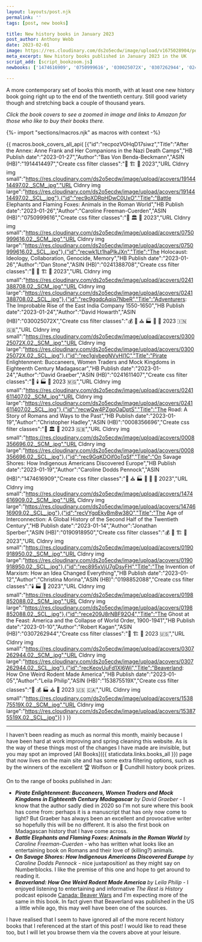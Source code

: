 ```yaml
---
layout: layouts/post.njk
permalink: ''
tags: [post, new books]

title: New history books in January 2023
post_author: Anthony Webb
date: 2023-02-01
image: https://res.cloudinary.com/ds2o5ecdw/image/upload/v1675028904/posts/Jan2023_newhistorybooks.jpg
meta_excerpt: New history books published in January 2023 in the UK
script_add: [script_bookzoom.js]
newbooks: ['1474616909', '0750999616', '030025072X', '0307262944', '0241611407', '0241388708']

---
```

A more contemporary set of books this month, with at least one new history book going right up to the end of the twentieth century. Still good variety though and stretching back a couple of thousand years.

_Click the book covers to see a zoomed in image and links to Amazon for those who like to buy their books there._

{%- import "sections/macros.njk" as macros with context -%}

{{ macros.book_covers_all_api( 
[{"id":"recpozVOHqD17siwz","Title":"After the Annex: Anne Frank and Her Companions in the Nazi Death Camps","HB Publish date":"2023-01-27","Author":"Bas Von Benda-Beckmann","ASIN (HB)":"1914414497","Create css filter classes":"🚽 🏗️ 🥐 2023","URL Cldnry img small":"https://res.cloudinary.com/ds2o5ecdw/image/upload/acovers/1914414497.02._SCM_.jpg","URL Cldnry img large":"https://res.cloudinary.com/ds2o5ecdw/image/upload/acovers/1914414497.02._SCL_.jpg"},{"id":"rec9oXDRpHDwC0UxO","Title":"Battle Elephants and Flaming Foxes: Animals in the Roman World","HB Publish date":"2023-01-26","Author":"Caroline Freeman-Cuerden","ASIN (HB)":"0750999616","Create css filter classes":"🚽 🏛️ 🥐 2023","URL Cldnry img small":"https://res.cloudinary.com/ds2o5ecdw/image/upload/acovers/0750999616.02._SCM_.jpg","URL Cldnry img large":"https://res.cloudinary.com/ds2o5ecdw/image/upload/acovers/0750999616.02._SCL_.jpg"},{"id":"recwk1Lt1haPlkJXn","Title":"The Holocaust: Ideology, Collaboration, Genocide, Memory","HB Publish date":"2023-01-26","Author":"Dan Stone","ASIN (HB)":"0241388708","Create css filter classes":"🚽 👑 🏗️ 🥐 2023","URL Cldnry img small":"https://res.cloudinary.com/ds2o5ecdw/image/upload/acovers/0241388708.02._SCM_.jpg","URL Cldnry img large":"https://res.cloudinary.com/ds2o5ecdw/image/upload/acovers/0241388708.02._SCL_.jpg"},{"id":"rec9gqdcAqiq7NbeR","Title":"Adventurers: The Improbable Rise of the East India Company 1550-1650","HB Publish date":"2023-01-24","Author":"David Howarth","ASIN (HB)":"030025072X","Create css filter classes":"💰 👑 ⛪ 🏭 🍜 🥐 2023 🇮🇳 🇬🇧","URL Cldnry img small":"https://res.cloudinary.com/ds2o5ecdw/image/upload/acovers/030025072X.02._SCM_.jpg","URL Cldnry img large":"https://res.cloudinary.com/ds2o5ecdw/image/upload/acovers/030025072X.02._SCL_.jpg"},{"id":"rec1gjvbegNVyHI1C","Title":"Pirate Enlightenment: Buccaneers, Women Traders and Mock Kingdoms in Eighteenth Century Madagascar","HB Publish date":"2023-01-24","Author":"David Graeber","ASIN (HB)":"0241611407","Create css filter classes":"👑 🕯️ 🏭 🍗 2023 🇲🇬","URL Cldnry img small":"https://res.cloudinary.com/ds2o5ecdw/image/upload/acovers/0241611407.02._SCM_.jpg","URL Cldnry img large":"https://res.cloudinary.com/ds2o5ecdw/image/upload/acovers/0241611407.02._SCL_.jpg"},{"id":"recwQw4PZgpOaDptS","Title":"The Road: A Story of Romans and Ways to the Past","HB Publish date":"2023-01-19","Author":"Christopher Hadley","ASIN (HB)":"0008356696","Create css filter classes":"🚽 🏛️ 🥐 2023 🇬🇧","URL Cldnry img small":"https://res.cloudinary.com/ds2o5ecdw/image/upload/acovers/0008356696.02._SCM_.jpg","URL Cldnry img large":"https://res.cloudinary.com/ds2o5ecdw/image/upload/acovers/0008356696.02._SCL_.jpg"},{"id":"rec9GqKDOif0oTqSf","Title":"On Savage Shores: How Indigenous Americans Discovered Europe","HB Publish date":"2023-01-19","Author":"Caroline Dodds Pennock","ASIN (HB)":"1474616909","Create css filter classes":"🚽 ⛪ 🏭 🥐 🍔 🌽 2023","URL Cldnry img small":"https://res.cloudinary.com/ds2o5ecdw/image/upload/acovers/1474616909.02._SCM_.jpg","URL Cldnry img large":"https://res.cloudinary.com/ds2o5ecdw/image/upload/acovers/1474616909.02._SCL_.jpg"},{"id":"recVYgqEkyBm8w38O","Title":"The Age of Interconnection: A Global History of the Second Half of the Twentieth Century","HB Publish date":"2023-01-14","Author":"Jonathan Sperber","ASIN (HB)":"0190918950","Create css filter classes":"💰 🚽 🏗️ 🍭 2023","URL Cldnry img small":"https://res.cloudinary.com/ds2o5ecdw/image/upload/acovers/0190918950.02._SCM_.jpg","URL Cldnry img large":"https://res.cloudinary.com/ds2o5ecdw/image/upload/acovers/0190918950.02._SCL_.jpg"},{"id":"rec895xVjU7gDsyFH","Title":"The Invention of Marxism: How an Idea Changed Everything","HB Publish date":"2023-01-12","Author":"Christina Morina","ASIN (HB)":"0198852088","Create css filter classes":"🕯️ 🏭 🥐 2023","URL Cldnry img small":"https://res.cloudinary.com/ds2o5ecdw/image/upload/acovers/0198852088.02._SCM_.jpg","URL Cldnry img large":"https://res.cloudinary.com/ds2o5ecdw/image/upload/acovers/0198852088.02._SCL_.jpg"},{"id":"rece209J8rNBF92O4","Title":"The Ghost at the Feast: America and the Collapse of World Order, 1900-1941","HB Publish date":"2023-01-10","Author":"Robert Kagan","ASIN (HB)":"0307262944","Create css filter classes":"👑 🏗️ 🍔 2023 🇺🇸","URL Cldnry img small":"https://res.cloudinary.com/ds2o5ecdw/image/upload/acovers/0307262944.02._SCM_.jpg","URL Cldnry img large":"https://res.cloudinary.com/ds2o5ecdw/image/upload/acovers/0307262944.02._SCL_.jpg"},{"id":"recKeovUuFd1Xl6Wi","Title":"Beaverland: How One Weird Rodent Made America","HB Publish date":"2023-01-05","Author":"Leila Philip","ASIN (HB)":"153875519X","Create css filter classes":"🚽 💰 🏭 ⛪ 🍔 2023 🇺🇸 🇨🇦","URL Cldnry img small":"https://res.cloudinary.com/ds2o5ecdw/image/upload/acovers/153875519X.02._SCM_.jpg","URL Cldnry img large":"https://res.cloudinary.com/ds2o5ecdw/image/upload/acovers/153875519X.02._SCL_.jpg"}]
) }}

---

I haven't been reading as much as normal this month, mainly because I have been hard at work improving and spring cleaning this website. As is the way of these things most of the changes I have made are invisible, but you may spot an improved [All Books]({{ staticdata.links.books_all }}) page that now lives on the main site and has some extra filtering options, such as by the winners of the excellent 🏆 Wolfson or 🥇 Cundhill history book prizes.

On to the range of books published in Jan:

- ___Pirate Enlightenment: Buccaneers, Women Traders and Mock Kingdoms in Eighteenth Century Madagascar___ _by David Graeber_ - I know that the author sadly died in 2020 so I'm not sure where this book has come from: perhaps it is a manuscript that has only now come to light? But Graeber has always been an excellent and provocative writer so hopefully this will be no different. It is also the first book on Madagascan history that I have come across.
- ___Battle Elephants and Flaming Foxes: Animals in the Roman World___ _by Caroline Freeman-Cuerden_ - who has written what looks like an entertaining book on Romans and their love of (killing?) animals.
- ___On Savage Shores: How Indigenous Americans Discovered Europe___ _by Caroline Dodds Pennock_ - nice juxtaposition! as they might say on Numberblocks. I like the premise of this one and hope to get around to reading it.
- ___Beaverland: How One Weird Rodent Made America___ _by Leila Philip_ - I enjoyed listening to entertaining and informative _The Rest is History_ podcast episode [Canada: Beaver Wars](https://play.acast.com/s/the-rest-is-history-podcast/285-canada-beaver-wars) and I'm expecting more of the same in this book. In fact given that Beaverland was published in the US a little while ago, this may well have been one of the sources.

I have realised that I seem to have ignored all of the more recent history books that I referenced at the start of this post! I would like to read these too, but I will let you browse them via the covers above at your leisure.